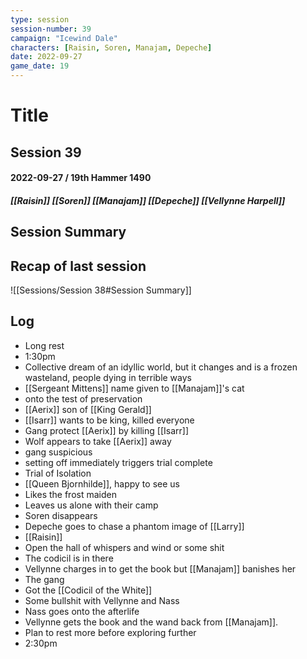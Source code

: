 ```yaml
---
type: session
session-number: 39
campaign: "Icewind Dale"
characters: [Raisin, Soren, Manajam, Depeche]
date: 2022-09-27
game_date: 19
---
```


# Title
## Session 39
#### 2022-09-27 / 19th Hammer 1490
##### [[Raisin]] [[Soren]] [[Manajam]] [[Depeche]] [[Vellynne Harpell]]

## Session Summary

## Recap of last session
![[Sessions/Session 38#Session Summary]]

## Log

- Long rest
- 1:30pm
- Collective dream of an idyllic world, but it changes and is a frozen wasteland, people dying in terrible ways
- [[Sergeant Mittens]] name given to [[Manajam]]'s cat
- onto the test of preservation
- [[Aerix]] son of [[King Gerald]] 
- [[Isarr]] wants to be king, killed everyone
- Gang protect [[Aerix]] by killing [[Isarr]]
- Wolf appears to take [[Aerix]] away
- gang suspicious
- setting off immediately triggers trial complete
- Trial of Isolation
- [[Queen Bjornhilde]], happy to see us
- Likes the frost maiden
- Leaves us alone with their camp
- Soren disappears
- Depeche goes to chase a phantom image of [[Larry]]
- [[Raisin]] 
- Open the hall of whispers and wind or some shit
- The codicil is in there
- Vellynne charges in to get the book but [[Manajam]] banishes her
- The gang 
- Got the [[Codicil of the White]]
- Some bullshit with Vellynne and Nass
- Nass goes onto the afterlife
- Vellynne gets the book and the wand back from [[Manajam]].
- Plan to rest more before exploring further
- 2:30pm